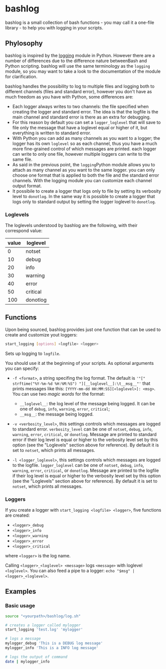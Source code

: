 # bashlog

bashlog is a small collection of bash functions - you may call it a one-file library - to help you
with logging in your scripts.

## Phylosophy

bashlog is inspired by the [logging](https://docs.python.org/3/library/logging.html#module-logging)
module in Python.
However there are a number of differences due to the difference nature betweenBash and Python
scripting. bashlog will use the same terminology as the `logging` module, so you may want to take a
look to the documentation of the module for clarification.

bashlog handles the possibility to log to multiple files and logging both to different channels
(files and standard error), however you don't have as much freedom as you have with Python, some
differences are:

* Each logger always writes to two channels: the file specified when creating the logger and
  standard error. The idea is that the logfile is the main channel and standard error is there as
  an extra for debugging.
* For this reason by default you can set a `logger_loglevel` that will save to file only the message
  that have a loglevel equal or higher of it, but everything is written to standard error.
* With Python you can add as many channels as you want to a logger; the logger has its own
  `loglevel` so as each channel, thus you have a much more fine-grained control of which messages
  are printed. each logger can write to only one file, however multiple loggers can write to the
  same file.
* As said in the previous point, the `logging`Python module allows you to attach as many channel as
  you want to the same logger. you can only choose one format that is applied to both the file and
  the standard error channels. With the logging module you can customize each channel output
  format.
* It possibile to create a logger that logs only to file by setting its verbosity level to
  `donotlog`. In the same way it is possible to create a logger that logs only to standard output
  by setting the logger loglevel to `donotlog`.

### Loglevels

The loglevels understood by bashlog are the following, with their correspond value:

| value | loglevel |
|-------|----------|
| 0     | notset   |
| 10    | debug    |
| 20    | info     |
| 30    | warning  |
| 40    | error    |
| 50    | critical |
| 100   | donotlog |

## Functions

Upon being sourced, bashlog provides just one function that can be used to
create and customize yout loggers:

```bash
start_logging [options] <logfile> <logger>
```

Sets up logging to `logfile`.

You should use it at the beginning of your scripts.
As optional arguments you can specify:

- `-f <format>`, a string specifing the log format.
  The default is `'"[" strftime("%Y-%m-%d %H:%M:%S") "][__loglevel__]:\t__msg__"'`
  that prints messages like this: `[YYYY-mm-dd HH:MM:SS][<loglevel>]: <msg>`.
  You can use two _magic words_ for the format:
  - `__loglevel__`: the log level of the message being logged.
    It can be one of `debug`, `info`, `warning`, `error`, `critical`;
  - `__msg__`: the message being logged.

- `-v <verbosity_level>`, this settings controls which messages are logged to
standard error. `verbosity_level` can be one of `notset`, `debug`, `info`,
`warning`, `error`, `critical`, or `donotlog`. Message are printed to standard
error if their log level is equal or higher to the verbosity level set by this
option (see the "Loglevels" section above for reference). By default it is set
to `notset`, which prints all messages.

- `-l <logger_loglevel>`, this settings controls which messages are logged to
the logfile. `logger_loglevel` can be one of `notset`, `debug`, `info`,
`warning`, `error`, `critical`, or `donotlog`. Message are printed to the
logfile if their log level is equal or higher to the verbosity level set by
this option (see the "Loglevels" section above for reference). By default it
is set to `notset`, which prints all messages.

### Loggers

If you create a logger with `start_logging <logfile> <logger>`, five functions
are created:

- `<logger>_debug`
- `<logger>_info`
- `<logger>_warning`
- `<logger>_error`
- `<logger>_critical`

where `<logger>` is the log name.

Calling `<logger>_<loglevel> <message>` logs `<message>` with loglevel
`<loglevel>`. You can also feed a pipe to a logger:
`echo "$msg" | <logger>_<loglevel>`.

## Examples

### Basic usage

```bash
source "<yourpath>/bashlog/log.sh"

# creates a logger called mylogger
start_logging 'test.log' 'mylogger'

# logs a message
mylogger_debug 'This is a DEBUG log message'
mylogger_info 'This is a INFO log message'

# logs the output of command
date | mylogger_info
```